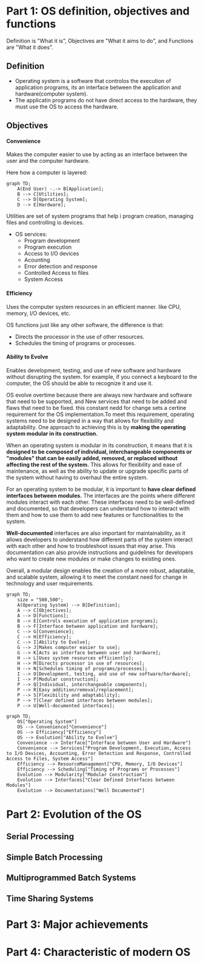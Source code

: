# Part 1: OS definition, objectives and functions

Definition is "What it is", Objectives are "What it aims to do", and Functions are "What it does".

## Definition

- Operating system is a software that controlos the execution of application programs, its an interface between the application and hardware(computer system).
- The applicatin programs do not have direct access to the hardware, they must use the OS to access the hardware.

## Objectives

#### Convenience

Makes the computer easier to use by acting as an interface between the user and the computer hardware.

Here how a computer is layered:
```mermaid
graph TD;
    A(End User) -.-> B[Application];
    B --> C[Utilities];
    C --> D[Operating System];
    D --> E[Hardware];
```
Utilities are set of system programs that help i program creation, managing files and controlling io devices.

- OS services:
    - Program development
    - Program execution
    - Access to I/O devices
    - Acounting
    - Error detection and response
    - Controlled Access to files
    - System Access

#### Efficiency

Uses the computer system resources in an efficient manner. like CPU, memory, I/O devices, etc.

OS functions just like any other software, the difference is that:
- Directs the processor in the use of other resources.
- Schedules the timing of programs or processes.

#### Ability to Evolve

Enables development, testing, and use of new software and hardware without disrupting the system. for example, if you connect a keyboard to the computer, the OS should be able to recognize it and use it.

OS evolve overtime because there are always new hardware and software that need to be supported, and New services that need to be added and flaws that need to be fixed. this constant nedd for change sets a certine requirement for the OS implementation.To meet this requirement, operating systems need to be designed in a way that allows for flexibility and adaptability. One approach to achieving this is by __making the operating system modular in its construction.__

When an operating system is modular in its construction, it means that it is __designed to be composed of individual, interchangeable components or "modules" that can be easily added, removed, or replaced without affecting the rest of the system.__ This allows for flexibility and ease of maintenance, as well as the ability to update or upgrade specific parts of the system without having to overhaul the entire system.

For an operating system to be modular, it is important to __have clear defined interfaces between modules.__ The interfaces are the points where different modules interact with each other. These interfaces need to be well-defined and documented, so that developers can understand how to interact with them and how to use them to add new features or functionalities to the system.

__Well-documented__ interfaces are also important for maintainability, as it allows developers to understand how different parts of the system interact with each other and how to troubleshoot issues that may arise. This documentation can also provide instructions and guidelines for developers who want to create new modules or make changes to existing ones.

Overall, a modular design enables the creation of a more robust, adaptable, and scalable system, allowing it to meet the constant need for change in technology and user requirements.

```mermaid
graph TD;
    size = "500,500";
    A(Operating System) --> B[Definition];
    A --> C[Objectives];
    A --> D[Functions];
    B --> E[Controls execution of application programs];
    B --> F[Interface between application and hardware];
    C --> G[Convenience];
    C --> H[Efficiency];
    C --> I[Ability to Evolve];
    G --> J[Makes computer easier to use];
    G --> K[Acts as interface between user and hardware];
    H --> L[Uses system resources efficiently];
    H --> M[Directs processor in use of resources];
    H --> N[Schedules timing of programs/processes];
    I --> O[Development, testing, and use of new software/hardware];
    I --> P[Modular construction];
    P --> Q[Individual, interchangeable components];
    P --> R[Easy addition/removal/replacement];
    P --> S[Flexibility and adaptability];
    P --> T[Clear defined interfaces between modules];
    P --> U[Well-documented interfaces];

```

```mermaid
graph TD;
    OS["Operating System"]
    OS --> Convenience["Convenience"]
    OS --> Efficiency["Efficiency"]
    OS --> Evolution["Ability to Evolve"]
    Convenience --> Interface["Interface between User and Hardware"]
    Convenience --> Services["Program Development, Execution, Access to I/O Devices, Accounting, Error Detection and Response, Controlled Access to Files, System Access"]
    Efficiency --> ResourceManagement["CPU, Memory, I/O Devices"]
    Efficiency --> Scheduling["Timing of Programs or Processes"]
    Evolution --> Modularity["Modular Construction"]
    Evolution --> Interfaces["Clear Defined Interfaces between Modules"]
    Evolution --> Documentations["Well Documented"]
```

# Part 2: Evolution of the OS

## Serial Processing

## Simple Batch Processing

## Multiprogrammed Batch Systems

## Time Sharing Systems

# Part 3: Major achievements

# Part 4: Characteristic of modern OS